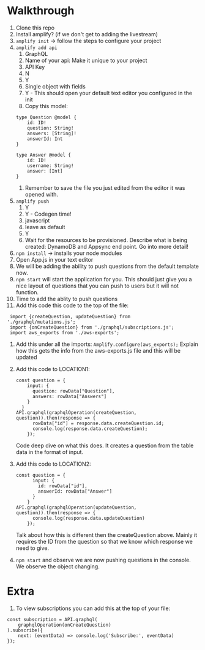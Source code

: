 # Walkthrough

1. Clone this repo
1. Install amplify? (if we don't get to adding the livestream)
1. `amplify init` -> follow the steps to configure your project
1. `amplify add api`
	1. GraphQL
	1. Name of your api: Make it unique to your project
	1. API Key
	1. N
	1. Y
	1. Single object with fields
	1. Y - This should open your default text editor you configured in the init
	1. Copy this model:
    ```
    type Question @model {
        id: ID!
        question: String!
        answers: [String]!
        answerId: Int
    }

    type Answer @model {
        id: ID!
        username: String!
        answer: [Int]
    }
    ```
	1. Remember to save the file you just edited from the editor it was opened with.
1. `amplify push`
	1. Y
	1. Y - Codegen time!
	1. javascript
	1. leave as default
	1. Y
	1. Wait for the resources to be provisioned. Describe what is being created: DynamoDB and Appsync end point. Go into more detail!
1. `npm install` -> installs your node modules
1. Open App.js in your text editor
1. We will be adding the ability to push questions from the default template now.
1. `npm start` will start the application for you. This should just give you a nice layout of questions that you can push to users but it will not function.
1. Time to add the ablity to push questions
1. Add this code this code to the top of the file:
```
 import {createQuestion, updateQuestion} from './graphql/mutations.js';
 import {onCreateQuestion} from './graphql/subscriptions.js';
 import aws_exports from './aws-exports';
```
1. Add this under all the imports:
`Amplify.configure(aws_exports);`
Explain how this gets the info from the aws-exports.js file and this will be updated

1. Add this code to LOCATION1:
    ```
    const question = {
        input: {
          question: rowData["Question"],
          answers: rowData["Answers"]
        }
      }
    API.graphql(graphqlOperation(createQuestion, question)).then(response => {
          rowData["id"] = response.data.createQuestion.id;
          console.log(response.data.createQuestion);
        });
    ```
    Code deep dive on what this does. It creates a question from the table data in the format of input.
1. Add this code to LOCATION2:
    ```
    const question = {
          input: {
            id: rowData["id"],
            answerId: rowData["Answer"]
          }
        }
    API.graphql(graphqlOperation(updateQuestion, question)).then(response => {
          console.log(response.data.updateQuestion)
        });
    ```
    Talk about how this is different then the createQuestion above. Mainly it requires the ID from the question so that we know which response we need to give.

1. `npm start` and observe we are now pushing questions in the console. We observe the object changing.
# Extra
1. To view subscriptions you can add this at the top of your file:
```
const subscription = API.graphql(
    graphqlOperation(onCreateQuestion)
).subscribe({
    next: (eventData) => console.log('Subscribe:', eventData)
});
```

